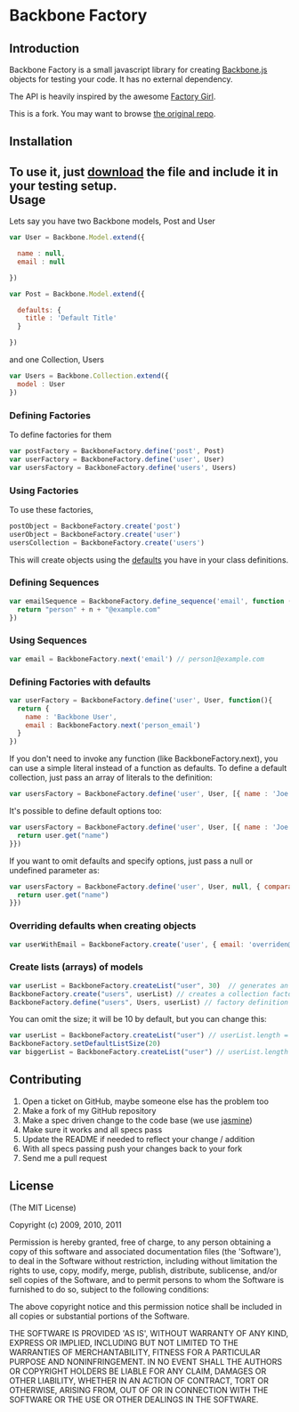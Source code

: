Backbone Factory
================

Introduction
------------

Backbone Factory is a small javascript library for creating [Backbone.js](http://documentcloud.github.com/backbone/) objects for testing your code. It has no external dependency. 

The API is heavily inspired by the awesome [Factory Girl](https://github.com/thoughtbot/factory_girl).

This is a fork. You may want to browse [the original repo](https://github.com/SupportBee/Backbone-Factory).


Installation
------------

To use it, just [download](https://github.com/ejosafat/Backbone-Factory/raw/master/public/javascripts/backbone-factory.js) the file and include it in your testing setup.  
Usage
-----

Lets say you have two Backbone models, Post and User

```javascript
var User = Backbone.Model.extend({

  name : null,
  email : null

})

var Post = Backbone.Model.extend({

  defaults: {
    title : 'Default Title'
  }

})
```

and one Collection, Users

```javascript
var Users = Backbone.Collection.extend({
  model : User
})
```

### Defining Factories

To define factories for them

```javascript
var postFactory = BackboneFactory.define('post', Post)
var userFactory = BackboneFactory.define('user', User)
var usersFactory = BackboneFactory.define('users', Users)
```

### Using Factories

To use these factories, 

```javascript
postObject = BackboneFactory.create('post')
userObject = BackboneFactory.create('user')
usersCollection = BackboneFactory.create('users')
```

This will create objects using the [defaults](http://documentcloud.github.com/backbone/#Model-defaults) you have in your class definitions.


### Defining Sequences 

```javascript
var emailSequence = BackboneFactory.define_sequence('email', function (n) {
  return "person" + n + "@example.com"
})
```

### Using Sequences

```javascript
var email = BackboneFactory.next('email') // person1@example.com
```

### Defining Factories with defaults

```javascript
var userFactory = BackboneFactory.define('user', User, function(){
  return {
    name : 'Backbone User',
    email : BackboneFactory.next('person_email')
  }
})
```

If you don't need to invoke any function (like BackboneFactory.next), you can use a simple literal instead of a function as defaults.
To define a default collection, just pass an array of literals to the definition:

```javascript
var usersFactory = BackboneFactory.define('user', User, [{ name : 'Joe', email : 'joe@example.com' }])
```

It's possible to define default options too:

```javascript
var usersFactory = BackboneFactory.define('user', User, [{ name : 'Joe', email : 'joe@example.com' }], { comparator : function (user) {
  return user.get("name")
}})
```

If you want to omit defaults and specify options, just pass a null or undefined parameter as:

```javascript
var usersFactory = BackboneFactory.define('user', User, null, { comparator : function (user) {
  return user.get("name")
}})
```

### Overriding defaults when creating objects

```javascript
var userWithEmail = BackboneFactory.create('user', { email: 'overriden@example.com' }, { collection : users }})
 ```

### Create lists (arrays) of models
 
```javascript
var userList = BackboneFactory.createList("user", 30)  // generates an array of 30 User models.
BackboneFactory.create("users", userList) // creates a collection factory initialized with the list
BackboneFactory.define("users", Users, userList) // factory definition with default initialization with the list
```

You can omit the size; it will be 10 by default, but you can change this:

```javascript
var userList = BackboneFactory.createList("user") // userList.length = 10
BackboneFactory.setDefaultListSize(20)
var biggerList = BackboneFactory.createList("user") // userList.length = 20
```

Contributing
------------

1. Open a ticket on GitHub, maybe someone else has the problem too
2. Make a fork of my GitHub repository
3. Make a spec driven change to the code base (we use [jasmine](http://pivotal.github.com/jasmine/))
5. Make sure it works and all specs pass
6. Update the README if needed to reflect your change / addition
7. With all specs passing push your changes back to your fork
8. Send me a pull request


License
-------

(The MIT License)

Copyright (c) 2009, 2010, 2011

Permission is hereby granted, free of charge, to any person obtaining
a copy of this software and associated documentation files (the
'Software'), to deal in the Software without restriction, including
without limitation the rights to use, copy, modify, merge, publish,
distribute, sublicense, and/or sell copies of the Software, and to
permit persons to whom the Software is furnished to do so, subject to
the following conditions:

The above copyright notice and this permission notice shall be
included in all copies or substantial portions of the Software.

THE SOFTWARE IS PROVIDED 'AS IS', WITHOUT WARRANTY OF ANY KIND,
EXPRESS OR IMPLIED, INCLUDING BUT NOT LIMITED TO THE WARRANTIES OF
MERCHANTABILITY, FITNESS FOR A PARTICULAR PURPOSE AND NONINFRINGEMENT.
IN NO EVENT SHALL THE AUTHORS OR COPYRIGHT HOLDERS BE LIABLE FOR ANY
CLAIM, DAMAGES OR OTHER LIABILITY, WHETHER IN AN ACTION OF CONTRACT,
TORT OR OTHERWISE, ARISING FROM, OUT OF OR IN CONNECTION WITH THE
SOFTWARE OR THE USE OR OTHER DEALINGS IN THE SOFTWARE.




